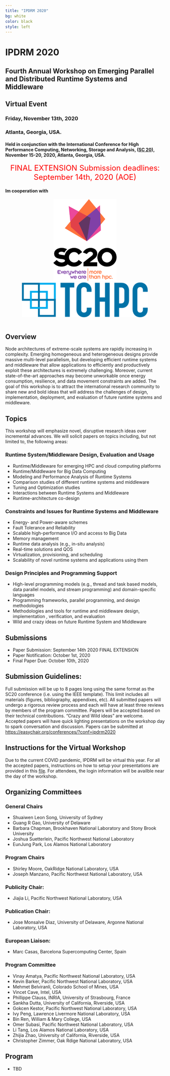```yaml
---
title: "IPDRM 2020"
bg: white
color: black
style: left
---
```


# IPDRM 2020

<div style="text-align:center;">
  <span class="fa-stack subtlecircle" style="font-size:64px; background:rgba(0,128,0,0.1)">
    <i class="fa fa-circle fa-stack-2x text-white"></i>
    <i class="fa fa-server fa-stack-1x text-green"></i>
  </span>
</div>

## Fourth Annual Workshop on Emerging Parallel and Distributed Runtime Systems and Middleware
## Virtual Event
### Friday, November 13th, 2020
### Atlanta, Georgia, USA.

#### Held in conjunction with the International Conference for High Performance Computing, Networking, Storage and Analysis, ([SC 20](https://sc20.supercomputing.org/)), November 15-20, 2020, Atlanta, Georgia, USA.

<div style="text-align:center;">
  <p>
  <font style="color:red;font-size:18pt;font-face:bold;">
  FINAL EXTENSION Submission deadlines: September 14th, 2020 (AOE)
  </font>
  </p>
</div>

#### Im cooperation with

<div style="text-align:center;">
  <a href="https://sc20.supercomputing.org/" target="_blank"><img width="200" src="img/customLogo1.png"/></a>
  <a href="https://tc.computer.org/tchpc/" target="_blank"><img width="400" src="img/tchpc_logo_cmyk.png"/></a>
  <br><br>
</div>


## Overview

Node architectures of extreme-scale systems are rapidly increasing in complexity. Emerging homogeneous and heterogeneous designs provide massive multi-level parallelism, but developing efficient runtime systems and middleware that allow applications to efficiently and productively exploit these architectures is extremely challenging.  Moreover, current state-of-the-art approaches may become unworkable once energy consumption, resilience, and data movement constraints are added. The goal of this workshop is to attract the international research community to share new and bold ideas that will address the challenges of design, implementation, deployment, and evaluation of future runtime systems and middleware.

## Topics

This workshop will emphasize novel, disruptive research ideas over incremental advances. We will solicit papers on topics including, but not limited to, the following areas:

### Runtime System/Middleware Design, Evaluation and Usage
* Runtime/Middleware for emerging HPC and cloud computing platforms
* Runtime/Middleware for Big Data Computing
* Modeling and Performance Analysis of Runtime Systems
* Comparison studies of different runtime systems and middleware
* Tuning and Optimization studies
* Interactions between Runtime Systems and Middleware
* Runtime-architecture co-design

### Constraints and Issues for Runtime Systems and Middleware
* Energy- and Power-aware schemes
* Fault Tolerance and Reliability
* Scalable high-performance I/O and access to Big Data
* Memory management
* Runtime data analysis (e.g., in-situ analysis)
* Real-time solutions and QOS
* Virtualization, provisioning, and scheduling
* Scalability of novel runtime systems and applications using them

### Design Principles and Programming Support
* High-level programming models (e.g., thread and task based models, data parallel models, and stream programming) and domain-specific languages
* Programming frameworks, parallel programming, and design methodologies
* Methodologies and tools for runtime and middleware design, implementation , verification, and evaluation
* Wild and crazy ideas on future Runtime System and Middleware

## Submissions

* Paper Submission: September 14th 2020 FINAL EXTENSION
* Paper Notification: October 1st, 2020
* Final Paper Due: October 10th, 2020

## Submission Guidelines:

Full submission will be up to 8 pages long using the same format as the SC20
conference (i.e. using the IEEE template). This limit includes all materials
(figures, bibliography, appendixes, etc).  All submitted 
papers will undergo a rigorous review process and each will have at least 
three reviews by members of the program committee. Papers will be accepted 
based on their technical contributions. “Crazy and Wild ideas” are welcome. 
Accepted papers will have quick lighting presentations on the workshop day 
to spark conversation and discussion. Papers can be submitted at 
<a href="https://easychair.org/conferences/?conf=ipdrm2020" target="__blank">https://easychair.org/conferences/?conf=ipdrm2020</a>

## Instructions for the Virtual Workshop

Due to the current COVID pandemic, IPDRM will be virtual this year. For all the accepted papers, instructions on how to setup your presentations are provided in this [file](SC20_Virtual_Presenter_Packet.zip). For attendees, the login information will be availble near the day of the workshop. 

## Organizing Committees

### General Chairs

* Shuaiwen Leon Song, University of Sydney
* Guang R Gao, University of Delaware
* Barbara Chapman, Brookhaven National Laboratory and Stony Brook University
* Joshua Suetterlein, Pacific Northwest National Laboratory
* EunJung Park, Los Alamos National Laboratory 

### Program Chairs

* Shirley Moore, OakRidge National Laboratory, USA
* Joseph Manzano, Pacific Northwest National Laboratory, USA

### Publicity Chair:

* Jiajia Li, Pacific Northwest National Laboratory, USA

### Publication Chair:

* Jose Monsalve Diaz, University of Delaware, Argonne National Laboratory, USA

### European Liaison:

* Marc Casas, Barcelona Supercomputing Center, Spain

### Program Committee


* Vinay Amatya, Pacific Northwest National Laboratory, USA
* Kevin Barker, Pacific Northwest National Laboratory, USA
* Mehmet Belviranli, Colorado School of Mines, USA
* Vincet Cave, Intel, USA
* Phillippe Clauss, INRIA, University of Strasbourg, France
* Sankha Dutta, University of California, Riverside, USA
* Gokcen Kestor, Pacific Northwest National Laboratory, USA
* Ivy Peng, Lawrence Livermore National Laboratory, USA
* Bin Ren, William & Mary College, USA
* Omer Subasi, Pacific Northwest National Laboratory, USA
* Li Tang, Los Alamos National Laboratory, USA
* Zhijia Zhao, University of California, Riverside, USA
* Christopher Zimmer, Oak Rdige National Laboratory, USA


## Program
* TBD
